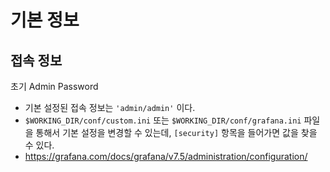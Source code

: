 # 기본 정보
## 접속 정보
초기 Admin Password
- 기본 설정된 접속 정보는 `'admin/admin'` 이다. 
- `$WORKING_DIR/conf/custom.ini` 또는 `$WORKING_DIR/conf/grafana.ini` 파일을 통해서 기본 설정을 변경할 수 있는데, `[security]` 항목을 들어가면 값을 찾을 수 있다. 
- https://grafana.com/docs/grafana/v7.5/administration/configuration/